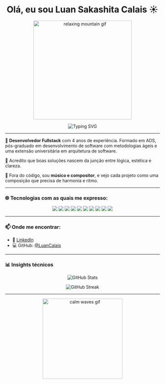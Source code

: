 <h1 align="center">Olá, eu sou Luan Sakashita Calais ☀️</h1>

<p align="center">
  <img src="https://media.giphy.com/media/3o7abKhOpu0NwenH3O/giphy.gif" width="320" alt="relaxing mountain gif" />
</p>

<p align="center">
  <img src="https://readme-typing-svg.demolab.com?font=JetBrains+Mono&size=22&pause=1000&color=0ea5e9&center=true&vCenter=true&multiline=true&width=800&height=80&lines=Desenvolvedor+Fullstack+%E2%9A%A1;Arquitetura+limpa+%7C+UI%2FUX+%7C+Cloud" alt="Typing SVG" />
</p>

---

🎯 **Desenvolvedor Fullstack** com 4 anos de experiência. Formado em ADS, pós-graduado em desenvolvimento de software com metodologias ágeis e uma extensão universitária em arquitetura de software.  

🧭 Acredito que boas soluções nascem da junção entre lógica, estética e clareza.  

🎵 Fora do código, sou **músico e compositor**, e vejo cada projeto como uma composição que precisa de harmonia e ritmo.

---

### 🌐 Tecnologias com as quais me expresso:

<div align="center">
  <img src="https://img.shields.io/badge/-React-61DAFB?style=for-the-badge&logo=react&logoColor=000" />
  <img src="https://img.shields.io/badge/-VueJs-4FC08D?style=for-the-badge&logo=vue.js&logoColor=fff" />
  <img src="https://img.shields.io/badge/-Next.js-000000?style=for-the-badge&logo=next.js&logoColor=fff" />
  <img src="https://img.shields.io/badge/-TypeScript-3178C6?style=for-the-badge&logo=typescript&logoColor=fff" />
  <img src="https://img.shields.io/badge/-Java-007396?style=for-the-badge&logo=java&logoColor=fff" />
  <img src="https://img.shields.io/badge/-Quarkus-4695EB?style=for-the-badge&logo=quarkus&logoColor=fff" />
  <img src="https://img.shields.io/badge/-PostgreSQL-4169E1?style=for-the-badge&logo=postgresql&logoColor=fff" />
  <img src="https://img.shields.io/badge/-Docker-2496ED?style=for-the-badge&logo=docker&logoColor=fff" />
  <img src="https://img.shields.io/badge/-AWS-232F3E?style=for-the-badge&logo=amazon-aws&logoColor=fff" />
  <img src="https://img.shields.io/badge/-Figma-F24E1E?style=for-the-badge&logo=figma&logoColor=fff" />
</div>

---

### 📫 Onde me encontrar:

- 💼 [LinkedIn](https://www.linkedin.com/in/luan-s-calais-186104217/)
- 💻 GitHub: [@LuanCalais](https://github.com/LuanCalais)

---

### 📊 Insights técnicos

<p align="center">
  <img src="https://github-readme-stats.vercel.app/api?username=LuanCalais&show_icons=true&theme=calm&count_private=true" alt="GitHub Stats" />
</p>
<p align="center">
  <img src="https://github-readme-streak-stats.herokuapp.com?user=LuanCalais&theme=calm" alt="GitHub Streak" />
</p>

---

<p align="center">
  <img src="https://media.giphy.com/media/XreQmk7ETCak0/giphy.gif" width="260" alt="calm waves gif" />
</p>

